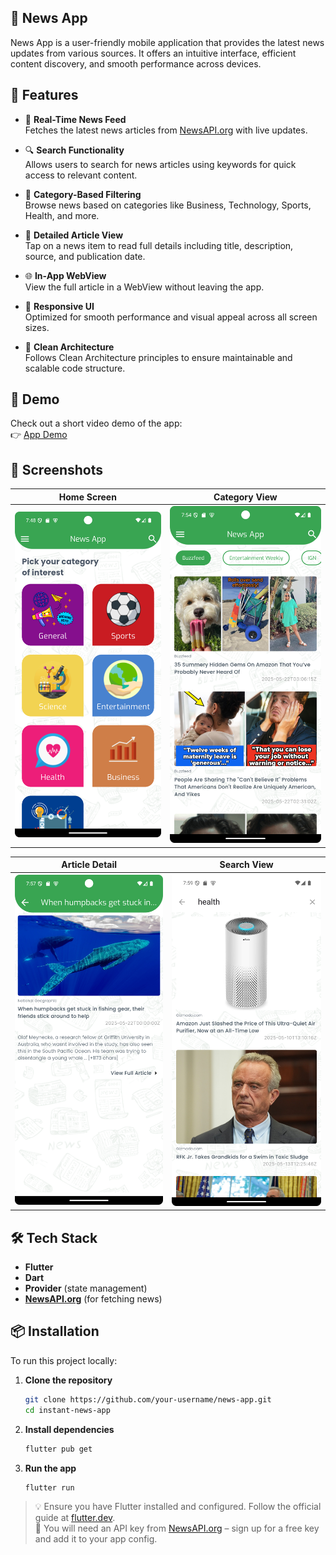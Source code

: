 ## 📰 News App

News App is a user-friendly mobile application that provides the latest news updates from various sources. It offers an intuitive interface, efficient content discovery, and smooth performance across devices.

## 🚀 Features

- 📰 **Real-Time News Feed**  
  Fetches the latest news articles from [NewsAPI.org](https://newsapi.org/) with live updates.

- 🔍 **Search Functionality**  
  Allows users to search for news articles using keywords for quick access to relevant content.

- 🧭 **Category-Based Filtering**  
  Browse news based on categories like Business, Technology, Sports, Health, and more.

- 📄 **Detailed Article View**  
  Tap on a news item to read full details including title, description, source, and publication date.

- 🌐 **In-App WebView**  
  View the full article in a WebView without leaving the app.

- 📱 **Responsive UI**  
  Optimized for smooth performance and visual appeal across all screen sizes.

- 🧱 **Clean Architecture**  
  Follows Clean Architecture principles to ensure maintainable and scalable code structure.


## 🎥 Demo

Check out a short video demo of the app:  
👉 [App Demo](https://drive.google.com/file/d/1QE1zcLlZaEEGCWZ9e5q1gYg4P42jnZBH/view?usp=drive_link)

## 📸 Screenshots

| Home Screen | Category View |
|-------------|----------------|
| ![Home Screen](assets/screenshots/home.png) | ![Category View](assets/screenshots/category_view.png) |

| Article Detail | Search View |
|----------------|--------------|
| ![Article Detail](assets/screenshots/article_detail.png) | ![Search View](assets/screenshots/search_view.png) |


## 🛠️ Tech Stack

- **Flutter**
- **Dart**
- **Provider** (state management)
- **[NewsAPI.org](https://newsapi.org/)** (for fetching news)

## 📦 Installation

To run this project locally:

1. **Clone the repository**
   ```bash
   git clone https://github.com/your-username/news-app.git
   cd instant-news-app
   ```

2. **Install dependencies**
   ```bash
   flutter pub get
   ```

3. **Run the app**
   ```bash
   flutter run
   ```

> 💡 Ensure you have Flutter installed and configured. Follow the official guide at [flutter.dev](https://flutter.dev/docs/get-started/install).  
> 🔑 You will need an API key from [NewsAPI.org](https://newsapi.org/) – sign up for a free key and add it to your app config.




